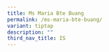 ```yaml
---
title: Ms Maria Bte Buang
permalink: /ms-maria-bte-buang/
variant: tiptap
description: ""
third_nav_title: IS
---
```

